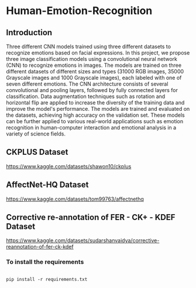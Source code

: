 # Human-Emotion-Recognition

## Introduction
Three different CNN models trained using three different datasets to recognize emotions based on facial expressions.
In this project, we propose three image classification models using a convolutional neural network (CNN) to recognize emotions in images. The models are trained on three different datasets of different sizes and types (31000 RGB images, 35000 Grayscale images and 1000 Grayscale images), each labeled with one of seven different emotions. The CNN architecture consists of several convolutional and pooling layers, followed by fully connected layers for classification. Data augmentation techniques such as rotation and horizontal flip are applied to increase the diversity of the training data and improve the model's performance. The models are trained and evaluated on the datasets, achieving high accuracy on the validation set. These models can be further applied to various real-world applications such as emotion recognition in human-computer interaction and emotional analysis in a variety of science fields.

## CKPLUS Dataset 
https://www.kaggle.com/datasets/shawon10/ckplus

## AffectNet-HQ Dataset
https://www.kaggle.com/datasets/tom99763/affectnethq

## Corrective re-annotation of FER - CK+ - KDEF Dataset
https://www.kaggle.com/datasets/sudarshanvaidya/corrective-reannotation-of-fer-ck-kdef

### To install the requirements
```

pip install -r requirements.txt

```
